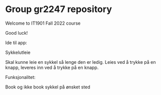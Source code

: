 # Group gr2247 repository 
 
Welcome to IT1901 Fall 2022 course 
 
Good luck! 

Ide til app:

Sykkelutleie

Skal kunne leie en sykkel så lenge den er ledig. Leies ved å trykke på en knapp, leveres inn ved å trykke på en knapp.

Funksjonalitet:

Book og ikke book sykkel på ønsket sted


